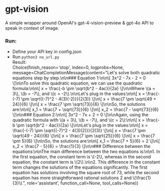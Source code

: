 # gpt-vision
A simple wrapper around OpenAI's gpt-4-vision-preview & gpt-4o API to speak in context of image.

### Run:
* Define your API key in config.json  
* Run `python3 no_url.py`  
Result:  
Choice(finish_reason='stop', index=0, logprobs=None, message=ChatCompletionMessage(content="Let's solve both quadratic equations step by step.\n\n### Equation 1:\n\n\\[ 3x^2 - 7x - 2 = 0 \\]\n\nTo solve this quadratic equation, we can use the quadratic formula:\n\n\\[ x = \\frac{-b \\pm \\sqrt{b^2 - 4ac}}{2a} \\]\n\nWhere \\(a = 3\\), \\(b = -7\\), and \\(c = -2\\).\n\nLet's plug in the values:\n\n\\[ x = \\frac{-(-7) \\pm \\sqrt{(-7)^2 - 4(3)(-2)}}{2(3)} \\]\n\\[ x = \\frac{7 \\pm \\sqrt{49 + 24}}{6} \\]\n\\[ x = \\frac{7 \\pm \\sqrt{73}}{6} \\]\n\nSo, the solutions are:\n\n\\[ x_1 = \\frac{7 + \\sqrt{73}}{6} \\]\n\\[ x_2 = \\frac{7 - \\sqrt{73}}{6} \\]\n\n### Equation 2:\n\n\\[ 3x^2 - 7x + 2 = 0 \\]\n\nAgain, using the quadratic formula with \\(a = 3\\), \\(b = -7\\), and \\(c = 2\\):\n\n\\[ x = \\frac{-b \\pm \\sqrt{b^2 - 4ac}}{2a} \\]\n\nLet's plug in the values:\n\n\\[ x = \\frac{-(-7) \\pm \\sqrt{(-7)^2 - 4(3)(2)}}{2(3)} \\]\n\\[ x = \\frac{7 \\pm \\sqrt{49 - 24}}{6} \\]\n\\[ x = \\frac{7 \\pm \\sqrt{25}}{6} \\]\n\\[ x = \\frac{7 \\pm 5}{6} \\]\n\nSo, the solutions are:\n\n\\[ x_1 = \\frac{7 + 5}{6} = 2 \\]\n\\[ x_2 = \\frac{7 - 5}{6} = \\frac{1}{3} \\]\n\n### Difference between the equations:\n\nThe main difference between the two equations is:\n\n1. In the first equation, the constant term is \\(-2\\), whereas in the second equation, the constant term is \\(2\\).\n\n2. This difference in the constant term changes the solutions of the equations significantly. The first equation has solutions involving the square root of 73, while the second equation has more straightforward rational solutions 2 and \\(\\frac{1}{3}\\).", role='assistant', function_call=None, tool_calls=None))
